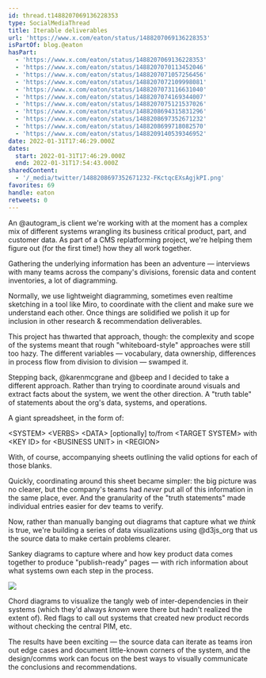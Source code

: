 ```yaml
---
id: thread.t1488207069136228353
type: SocialMediaThread
title: Iterable deliverables
url: 'https://www.x.com/eaton/status/1488207069136228353'
isPartOf: blog.@eaton
hasPart:
  - 'https://www.x.com/eaton/status/1488207069136228353'
  - 'https://www.x.com/eaton/status/1488207070113452046'
  - 'https://www.x.com/eaton/status/1488207071057256456'
  - 'https://www.x.com/eaton/status/1488207072109998081'
  - 'https://www.x.com/eaton/status/1488207073116631040'
  - 'https://www.x.com/eaton/status/1488207074169344007'
  - 'https://www.x.com/eaton/status/1488207075121537026'
  - 'https://www.x.com/eaton/status/1488208694315831296'
  - 'https://www.x.com/eaton/status/1488208697352671232'
  - 'https://www.x.com/eaton/status/1488208699718082570'
  - 'https://www.x.com/eaton/status/1488209140539346952'
date: 2022-01-31T17:46:29.000Z
dates:
  start: 2022-01-31T17:46:29.000Z
  end: 2022-01-31T17:54:43.000Z
sharedContent:
  - '/_media/twitter/1488208697352671232-FKctqcEXsAgjkPI.png'
favorites: 69
handle: eaton
retweets: 0
---
```

An @autogram_is client we're working with at the moment has a complex mix of different systems wrangling its business critical product, part, and customer data. As part of a CMS replatforming project, we're helping them figure out (for the first time!) how they all work together.

Gathering the underlying information has been an adventure — interviews with many teams across the company's divisions, forensic data and content inventories, a lot of diagramming.

Normally, we use lightweight diagramming, sometimes even realtime sketching in a tool like Miro, to coordinate with the client and make sure we understand each other. Once things are solidified we polish it up for inclusion in other research &amp; recommendation deliverables.

This project has thwarted that approach, though: the complexity and scope of the systems meant that rough "whiteboard-style" approaches were still too hazy. The different variables — vocabulary, data ownership, differences in process flow from division to division — swamped it.

Stepping back, @karenmcgrane and @beep and I decided to take a different approach. Rather than trying to coordinate around visuals and extract facts about the system, we went the other direction. A "truth table" of statements about the org's data, systems, and operations.

A giant spreadsheet, in the form of:

&lt;SYSTEM&gt; &lt;VERBS&gt; &lt;DATA&gt; [optionally] to/from &lt;TARGET SYSTEM&gt; with &lt;KEY ID&gt; for &lt;BUSINESS UNIT&gt; in &lt;REGION&gt;

With, of course, accompanying sheets outlining the valid options for each of those blanks.

Quickly, coordinating around this sheet became simpler: the big picture was no clearer, but the company's teams had *never* put all of this information in the same place, ever. And the granularity of the "truth statements" made individual entries easier for dev teams to verify.

Now, rather than manually banging out diagrams that capture what we *think* is true, we're building a series of data visualizations using @d3js_org that us the source data to make certain problems clearer.

Sankey diagrams to capture where and how key product data comes together to produce "publish-ready" pages — with rich information about what systems own each step in the process.

![](/_media/twitter/1488208697352671232-FKctqcEXsAgjkPI.png)

Chord diagrams to visualize the tangly web of inter-dependencies in their systems (which they'd always *known* were there but hadn't realized the extent of). Red flags to call out systems that created new product records without checking the central PIM, etc.

The results have been exciting — the source data can iterate as teams iron out edge cases and document little-known corners of the system, and the design/comms work can focus on the best ways to visually communicate the conclusions and recommendations.
